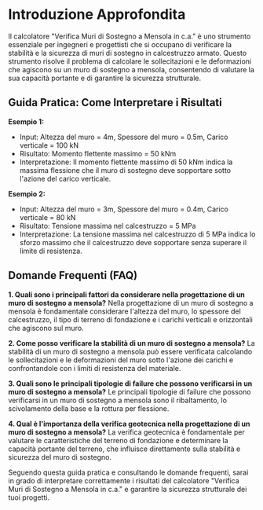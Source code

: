 # Introduzione Approfondita
Il calcolatore "Verifica Muri di Sostegno a Mensola in c.a." è uno strumento essenziale per ingegneri e progettisti che si occupano di verificare la stabilità e la sicurezza di muri di sostegno in calcestruzzo armato. Questo strumento risolve il problema di calcolare le sollecitazioni e le deformazioni che agiscono su un muro di sostegno a mensola, consentendo di valutare la sua capacità portante e di garantire la sicurezza strutturale.

## Guida Pratica: Come Interpretare i Risultati

**Esempio 1:**
- Input: Altezza del muro = 4m, Spessore del muro = 0.5m, Carico verticale = 100 kN
- Risultato: Momento flettente massimo = 50 kNm
- Interpretazione: Il momento flettente massimo di 50 kNm indica la massima flessione che il muro di sostegno deve sopportare sotto l'azione del carico verticale.

**Esempio 2:**
- Input: Altezza del muro = 3m, Spessore del muro = 0.4m, Carico verticale = 80 kN
- Risultato: Tensione massima nel calcestruzzo = 5 MPa
- Interpretazione: La tensione massima nel calcestruzzo di 5 MPa indica lo sforzo massimo che il calcestruzzo deve sopportare senza superare il limite di resistenza.

## Domande Frequenti (FAQ)

**1. Quali sono i principali fattori da considerare nella progettazione di un muro di sostegno a mensola?**
Nella progettazione di un muro di sostegno a mensola è fondamentale considerare l'altezza del muro, lo spessore del calcestruzzo, il tipo di terreno di fondazione e i carichi verticali e orizzontali che agiscono sul muro.

**2. Come posso verificare la stabilità di un muro di sostegno a mensola?**
La stabilità di un muro di sostegno a mensola può essere verificata calcolando le sollecitazioni e le deformazioni del muro sotto l'azione dei carichi e confrontandole con i limiti di resistenza del materiale.

**3. Quali sono le principali tipologie di failure che possono verificarsi in un muro di sostegno a mensola?**
Le principali tipologie di failure che possono verificarsi in un muro di sostegno a mensola sono il ribaltamento, lo scivolamento della base e la rottura per flessione.

**4. Qual è l'importanza della verifica geotecnica nella progettazione di un muro di sostegno a mensola?**
La verifica geotecnica è fondamentale per valutare le caratteristiche del terreno di fondazione e determinare la capacità portante del terreno, che influisce direttamente sulla stabilità e sicurezza del muro di sostegno.

Seguendo questa guida pratica e consultando le domande frequenti, sarai in grado di interpretare correttamente i risultati del calcolatore "Verifica Muri di Sostegno a Mensola in c.a." e garantire la sicurezza strutturale dei tuoi progetti.